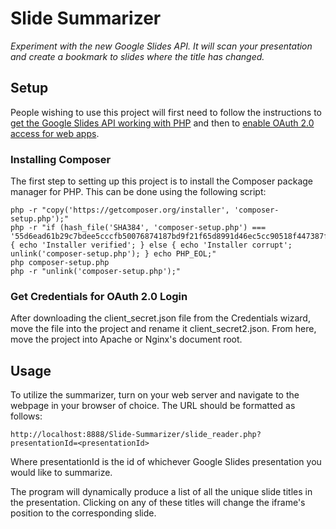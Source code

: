 # Slide Summarizer

_Experiment with the new Google Slides API. It will scan your presentation and create a bookmark to slides where the title has changed._

## Setup

People wishing to use this project will first need to follow the instructions to [get the Google Slides API working with PHP](https://developers.google.com/slides/quickstart/php) and then to [enable OAuth 2.0 access for web apps](https://developers.google.com/api-client-library/php/auth/web-app#top_of_page).

### Installing Composer
The first step to setting up this project is to install the Composer package manager for PHP. This can be done using the following script:
```
php -r "copy('https://getcomposer.org/installer', 'composer-setup.php');"
php -r "if (hash_file('SHA384', 'composer-setup.php') === '55d6ead61b29c7bdee5cccfb50076874187bd9f21f65d8991d46ec5cc90518f447387fb9f76ebae1fbbacf329e583e30') { echo 'Installer verified'; } else { echo 'Installer corrupt'; unlink('composer-setup.php'); } echo PHP_EOL;"
php composer-setup.php
php -r "unlink('composer-setup.php');"
```
### Get Credentials for OAuth 2.0 Login



After downloading the client_secret.json file from the Credentials wizard, move the file into the project and rename it client_secret2.json. From here, move the project into Apache or Nginx's document root.

## Usage

To utilize the summarizer, turn on your web server and navigate to the webpage in your browser of choice. The URL should be formatted as follows:

```
http://localhost:8888/Slide-Summarizer/slide_reader.php?presentationId=<presentationId>
```

Where presentationId is the id of whichever Google Slides presentation you would like to summarize.

The program will dynamically produce a list of all the unique slide titles in the presentation. Clicking on any of these titles will change the iframe's position to the corresponding slide.
